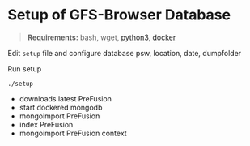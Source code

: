 # Setup of GFS-Browser Database

> **Requirements:** bash, wget, [python3](https://www.python.org/downloads/), [docker](https://docs.docker.com/install/)

Edit `setup` file and configure database psw, location, date, dumpfolder

Run setup
```
./setup
```

* downloads latest PreFusion
* start dockered mongodb
* mongoimport PreFusion
* index PreFusion
* mongoimport PreFusion context
